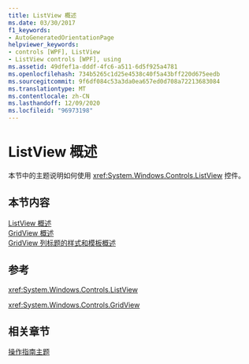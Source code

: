 ```yaml
---
title: ListView 概述
ms.date: 03/30/2017
f1_keywords:
- AutoGeneratedOrientationPage
helpviewer_keywords:
- controls [WPF], ListView
- ListView controls [WPF], using
ms.assetid: 49dfef1a-dddf-4fc6-a511-6d5f925a4781
ms.openlocfilehash: 734b5265c1d25e4538c40f5a43bff220d675eedb
ms.sourcegitcommit: 9f6df084c53a3da0ea657ed0d708a72213683084
ms.translationtype: MT
ms.contentlocale: zh-CN
ms.lasthandoff: 12/09/2020
ms.locfileid: "96973198"
---
```

# <a name="listview-overviews"></a>ListView 概述
本节中的主题说明如何使用 <xref:System.Windows.Controls.ListView> 控件。  
  
## <a name="in-this-section"></a>本节内容  
 [ListView 概述](listview-overview.md)  
 [GridView 概述](gridview-overview.md)  
 [GridView 列标题的样式和模板概述](gridview-column-header-styles-and-templates-overview.md)  
  
## <a name="reference"></a>参考  
 <xref:System.Windows.Controls.ListView>  
  
 <xref:System.Windows.Controls.GridView>  
  
## <a name="related-sections"></a>相关章节  
 [操作指南主题](listview-how-to-topics.md)
